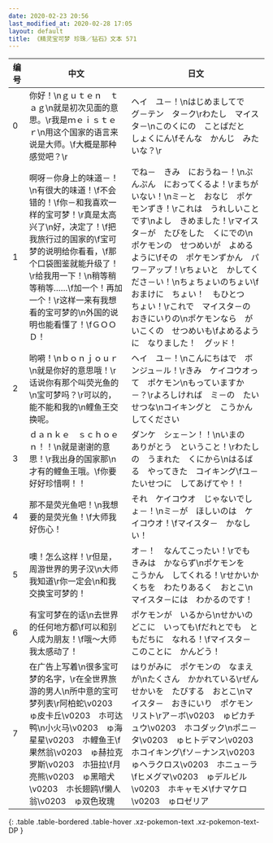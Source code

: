 ```yaml
---
date: 2020-02-23 20:56
last_modified_at: 2020-02-28 17:05
layout: default
title: 《精灵宝可梦 珍珠／钻石》文本 571
---
```

| 编号 | 中文 | 日文 |
| ---- | ---- | ---- |
| 0 | 你好！\nｇｕｔｅｎ　ｔａｇ\n就是初次见面的意思。\r我是ｍｅｉｓｔｅｒ\n用这个国家的语言来说是大师。\f大概是那种感觉吧？\r | ヘイ　ユ－！\nはじめましてで　グ－テン　タ－ク\rわたし　マイスタ－\nこのくにの　ことばだと　しょくにん\fそんな　かんじ　みたいな？\r |
| 1 | 啊呀－你身上的味道－！\n有很大的味道！\f不会错的！\f你－和我喜欢一样的宝可梦！\r真是太高兴了\n好，决定了！\f把我旅行过的国家的\f宝可梦的说明给你看看，\f那个口袋图鉴就能升级了！\r给我用一下！\n稍等稍等稍等……\f加一个！再加一个！\r这样一来有我想看的宝可梦的\n外国的说明也能看懂了！\fＧＯＯＤ！ | でね－　きみ　におうね－！\nぷんぷん　におってくるよ！\rまちがいない！\nミ－と　おなじ　ポケモンずき！\rこれは　うれしいことです\nよし　きめました！\rマイスタ－が　たびをした　くにでの\nポケモンの　せつめいが　よめるように\fその　ポケモンずかん　パワ－アップ！\rちょいと　かしてくださ－い！\nちょちょいのちょい\fおまけに　ちょい！　もひとつ　ちょい！\rこれで　マイスタ－の　おきにいりの\nポケモンなら　がいこくの　せつめいも\fよめるように　なりました！　グッド！ |
| 2 | 哟嗬！\nｂｏｎｊｏｕｒ\n就是你好的意思哦！\r话说你有那个叫荧光鱼的\n宝可梦吗？\r可以的，能不能和我的\n鲤鱼王交换呢。 | ヘイ　ユ－！\nこんにちはで　ボンジュ－ル！\rきみ　ケイコウオって　ポケモン\nもっていますか－？\rよろしければ　ミ－の　たいせつな\nコイキングと　こうかん　してください |
| 3 | ｄａｎｋｅ　ｓｃｈｏｅｎ！！\n就是谢谢的意思！\r我出身的国家那\n才有的鲤鱼王哦。\f你要好好珍惜啊！！ | ダンケ　シェ－ン！！\nいまの　ありがとう　ということ！\rわたしの　うまれた　くにから\nはるばる　やってきた　コイキング\fユ－　たいせつに　してあげてや！！ |
| 4 | 那不是荧光鱼吧！\n我想要的是荧光鱼！\f大师我好伤心！ | それ　ケイコウオ　じゃないでしょ－！\nミ－が　ほしいのは　ケイコウオ！\fマイスタ－　かなしい！ |
| 5 | 噢！怎么这样！\r但是，周游世界的男子汉\n大师我知道\r你一定会\n和我交换宝可梦的！ | オ－！　なんてこったい！\rでも　きみは　かならず\nポケモンを　こうかん　してくれる！\rせかいかくちを　わたりあるく　おとこ\nマイスタ－には　わかるのです！ |
| 6 | 有宝可梦在的话\n去世界的任何地方都\f可以和别人成为朋友！\f哦～大师我太感动了！ | ポケモンが　いるから\nせかいの　どこに　いっても\fだれとでも　ともだちに　なれる！\fマイスタ－　このことに　かんどう！ |
| 7 | 在广告上写着\n很多宝可梦的名字，\r在全世界旅游的男人\n所中意的宝可梦列表\r阿柏蛇\v0203　ゅ皮卡丘\v0203　ホ可达鸭\n小火马\v0203　ゅ海星星\v0203　ホ鲤鱼王\f果然翁\v0203　ゅ赫拉克罗斯\v0203　ホ狃拉\f月亮熊\v0203　ゅ黑暗犬\v0203　ホ长翅鸥\f懒人翁\v0203　ゅ双色玫瑰 | はりがみに　ポケモンの　なまえが\nたくさん　かかれている\rぜんせかいを　たびする　おとこ\nマイスタ－　おきにいり　ポケモンリスト\rア－ボ\v0203　ゅピカチュウ\v0203　ホコダック\nポニ－タ\v0203　ゅヒトデマン\v0203　ホコイキング\fソ－ナンス\v0203　ゅヘラクロス\v0203　ホニュ－ラ\fヒメグマ\v0203　ゅデルビル\v0203　ホキャモメ\fナマケロ\v0203　ゅロゼリア |
{: .table .table-bordered .table-hover .xz-pokemon-text .xz-pokemon-text-DP }
